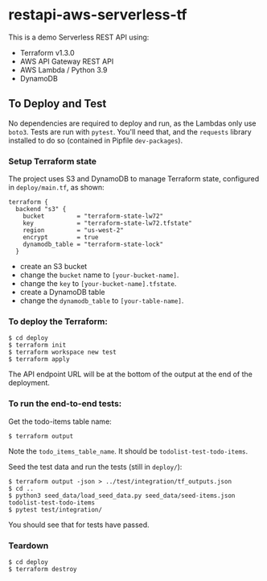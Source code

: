 # restapi-aws-serverless-tf

This is a demo Serverless REST API using:

- Terraform v1.3.0
- AWS API Gateway REST API
- AWS Lambda / Python 3.9
- DynamoDB

## To Deploy and Test
No dependencies are required to deploy and run, as the Lambdas only use `boto3`. Tests are run with `pytest`. You'll need that, and the `requests` library installed to do so (contained in Pipfile `dev-packages`).
<br />

### Setup Terraform state
The project uses S3 and DynamoDB to manage Terraform state, configured in `deploy/main.tf`, as shown:

```
terraform {
  backend "s3" {
    bucket         = "terraform-state-lw72"
    key            = "terraform-state-lw72.tfstate"
    region         = "us-west-2"
    encrypt        = true
    dynamodb_table = "terraform-state-lock"
  }
```
- create an S3 bucket
- change the `bucket` name to `[your-bucket-name]`.
- change the `key` to `[your-bucket-name].tfstate`.
- create a DynamoDB table
- change the `dynamodb_table` to `[your-table-name]`.

### To deploy the Terraform:
```
$ cd deploy
$ terraform init
$ terraform workspace new test
$ terraform apply
```

The API endpoint URL will be at the bottom of the output at the end of the deployment. 


### To run the end-to-end tests:

Get the todo-items table name:

```
$ terraform output
```
Note the `todo_items_table_name`. It should be `todolist-test-todo-items`.

Seed the test data and run the tests (still in `deploy/`):

```
$ terraform output -json > ../test/integration/tf_outputs.json
$ cd ..
$ python3 seed_data/load_seed_data.py seed_data/seed-items.json todolist-test-todo-items
$ pytest test/integration/
```
You should see that for tests have passed.

### Teardown

```
$ cd deploy
$ terraform destroy
```